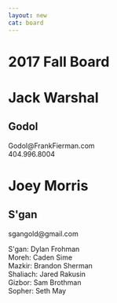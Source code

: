 ```yaml
---
layout: new
cat: board
---
```

<style>

.board {
	background: Crimson;
	float: center;
	clear: both;
   width: 250px;
   color: White;
	text-align: center;
}

div.board {
   margin: auto;
   border: 2px solid Black;
}
h1.board {
	font-size: 20px;
}

h2.board {
	font-size: 17px;
	font-family: Arial;
}	

</style>

<h1>

2017 Fall Board

</h1>

<div class="godol-board"> 
         <h1 class="godol-board">Jack Warshal</h1>
	 <h2 class="godol-board">Godol</h2>
	 <p class="godol-board">Godol@FrankFierman.com<br>
	 404.996.8004</p>
	 </div>

<div class="sgana-board"> 
         <h1 class="sgana-board">Joey Morris</h1>
	 <h2 class="sgana-board">S'gan</h2>
	 <p class="sgana-board">sgangold@gmail.com<br>
	 </p>
	 </div>

<p>
         S'gan: Dylan Frohman<br>
         Moreh: Caden Sime<br>
         Mazkir: Brandon Sherman<br>
         Shaliach: Jared Rakusin<br>
         Gizbor: Sam Brothman<br>
         Sopher: Seth May

</p>
